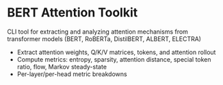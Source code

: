 # BERT Attention Toolkit
CLI tool for extracting and analyzing attention mechanisms from transformer models (BERT, RoBERTa, DistilBERT, ALBERT, ELECTRA)

- Extract attention weights, Q/K/V matrices, tokens, and attention rollout
- Compute metrics: entropy, sparsity, attention distance, special token ratio, flow, Markov steady-state
- Per-layer/per-head metric breakdowns
